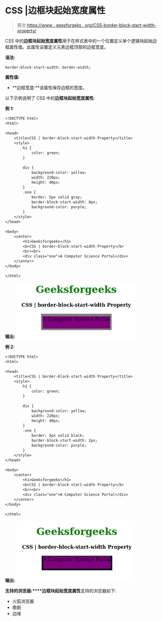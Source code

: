 # CSS |边框块起始宽度属性

> 原文:[https://www . geesforgeks . org/CSS-border-block-start-width-property/](https://www.geeksforgeeks.org/css-border-block-start-width-property/)

CSS 中的**边框块起始宽度属性**用于在样式表中的一个位置定义单个逻辑块起始边框属性值。此属性设置定义元素边框顶部的边框宽度。

**语法:**

```
border-block-start-width: border-width;
```

**属性值:**

*   **边框宽度:**该属性保存边框的宽度。

以下示例说明了 CSS 中的**边框块起始宽度属性**:

**例 1:**

```
<!DOCTYPE html>
<html>

<head>
    <title>CSS | border-block-start-width Property</title>
    <style>
        h1 {
            color: green;
        }

        div {
            background-color: yellow;
            width: 220px;
            height: 40px;
        }
        .one {
            border: 5px solid gray;
            border-block-start-width: 8px;
            background-color: purple;
        }
    </style>
</head>

<body>
    <center>
        <h1>Geeksforgeeks</h1>
        <b>CSS | border-block-start-width Property</b>
        <br><br>
        <div class="one">A Computer Science Portal</div>
    </center>
</body>

</html>
```

**输出:**
![](img/01089c03afae9ebcefcb5987853f8b92.png)

**例 2:**

```
<!DOCTYPE html>
<html>

<head>
    <title>CSS | border-block-start-width Property</title>
    <style>
        h1 {
            color: green;
        }

        div {
            background-color: yellow;
            width: 220px;
            height: 40px;
        }
        .one {
            border: 5px solid black;
            border-block-start-width: 2px;
            background-color: purple;
        }
    </style>
</head>

<body>
    <center>
        <h1>Geeksforgeeks</h1>
        <b>CSS | border-block-start-width Property</b>
        <br><br>
        <div class="one">A Computer Science Portal</div>
    </center>
</body>

</html>
```

**输出:**
![](img/2e230fbfbbc46776ba88194a5adf82d6.png)

**支持的浏览器:****边框块起始宽度属性**支持的浏览器如下:

*   火狐浏览器
*   歌剧
*   边缘